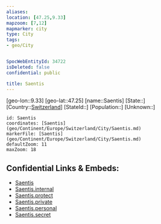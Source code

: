 ```yaml
---
aliases: 
location: [47.25,9.33]
mapzoom: [7,12] 
mapmarker: city 
type: City
tags:
- geo/City


SpocWebEntityId: 34722
isDeleted: false
confidential: public

title: Saentis
---
```

[geo-lon::9.33]
[geo-lat::47.25]
[name::Saentis]
[State::]
[Country::[Switzerland](geo/Continent/Europe/Switzerland.md)]
[StateId::]
[Population::]
[Unknown::]


```leaflet
id: Saentis
coordinates: [Saentis](geo/Continent/Europe/Switzerland/City/Saentis.md)
markerFile: [Saentis](geo/Continent/Europe/Switzerland/City/Saentis.md)
defaultZoom: 11 
maxZoom: 18
```


## Confidential Links & Embeds: 
- [Saentis](../../../../../../_public/geo/Continent/Europe/Switzerland/City/Saentis.md) 
- [Saentis.internal](../../../../../../_internal/geo/Continent/Europe/Switzerland/City/Saentis.internal.md) 
- [Saentis.protect](../../../../../../_protect/geo/Continent/Europe/Switzerland/City/Saentis.protect.md) 
- [Saentis.private](../../../../../../_private/geo/Continent/Europe/Switzerland/City/Saentis.private.md) 
- [Saentis.personal](../../../../../../_personal/geo/Continent/Europe/Switzerland/City/Saentis.personal.md) 
- [Saentis.secret](../../../../../../_secret/geo/Continent/Europe/Switzerland/City/Saentis.secret.md) 
